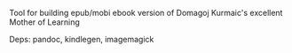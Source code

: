 Tool for building epub/mobi ebook version of Domagoj Kurmaic's excellent Mother of Learning

Deps: pandoc, kindlegen, imagemagick
